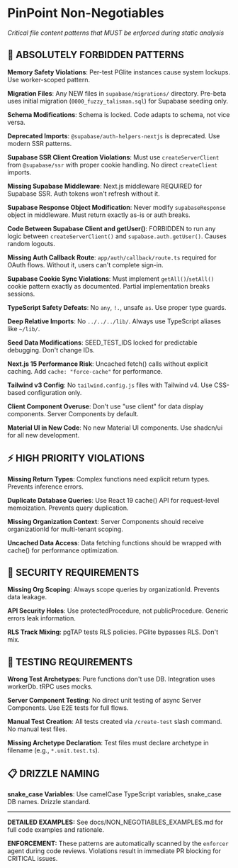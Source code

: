 # PinPoint Non-Negotiables

_Critical file content patterns that MUST be enforced during static analysis_

## 🚨 ABSOLUTELY FORBIDDEN PATTERNS

**Memory Safety Violations**: Per-test PGlite instances cause system lockups. Use worker-scoped pattern.

**Migration Files**: Any NEW files in `supabase/migrations/` directory. Pre-beta uses initial migration (`0000_fuzzy_talisman.sql`) for Supabase seeding only.

**Schema Modifications**: Schema is locked. Code adapts to schema, not vice versa.

**Deprecated Imports**: `@supabase/auth-helpers-nextjs` is deprecated. Use modern SSR patterns.

**Supabase SSR Client Creation Violations**: Must use `createServerClient` from `@supabase/ssr` with proper cookie handling. No direct `createClient` imports.

**Missing Supabase Middleware**: Next.js middleware REQUIRED for Supabase SSR. Auth tokens won't refresh without it.

**Supabase Response Object Modification**: Never modify `supabaseResponse` object in middleware. Must return exactly as-is or auth breaks.

**Code Between Supabase Client and getUser()**: FORBIDDEN to run any logic between `createServerClient()` and `supabase.auth.getUser()`. Causes random logouts.

**Missing Auth Callback Route**: `app/auth/callback/route.ts` required for OAuth flows. Without it, users can't complete sign-in.

**Supabase Cookie Sync Violations**: Must implement `getAll()`/`setAll()` cookie pattern exactly as documented. Partial implementation breaks sessions.

**TypeScript Safety Defeats**: No `any`, `!.`, unsafe `as`. Use proper type guards.

**Deep Relative Imports**: No `../../../lib/`. Always use TypeScript aliases like `~/lib/`.

**Seed Data Modifications**: SEED_TEST_IDS locked for predictable debugging. Don't change IDs.

**Next.js 15 Performance Risk**: Uncached fetch() calls without explicit caching. Add `cache: "force-cache"` for performance.

**Tailwind v3 Config**: No `tailwind.config.js` files with Tailwind v4. Use CSS-based configuration only.

**Client Component Overuse**: Don't use "use client" for data display components. Server Components by default.

**Material UI in New Code**: No new Material UI components. Use shadcn/ui for all new development.

## ⚡ HIGH PRIORITY VIOLATIONS

**Missing Return Types**: Complex functions need explicit return types. Prevents inference errors.

**Duplicate Database Queries**: Use React 19 cache() API for request-level memoization. Prevents query duplication.

**Missing Organization Context**: Server Components should receive organizationId for multi-tenant scoping.

**Uncached Data Access**: Data fetching functions should be wrapped with cache() for performance optimization.

## 🔐 SECURITY REQUIREMENTS

**Missing Org Scoping**: Always scope queries by organizationId. Prevents data leakage.

**API Security Holes**: Use protectedProcedure, not publicProcedure. Generic errors leak information.

**RLS Track Mixing**: pgTAP tests RLS policies. PGlite bypasses RLS. Don't mix.

## 🧪 TESTING REQUIREMENTS

**Wrong Test Archetypes**: Pure functions don't use DB. Integration uses workerDb. tRPC uses mocks.

**Server Component Testing**: No direct unit testing of async Server Components. Use E2E tests for full flows.

**Manual Test Creation**: All tests created via `/create-test` slash command. No manual test files.

**Missing Archetype Declaration**: Test files must declare archetype in filename (e.g., `*.unit.test.ts`).

## 📋 DRIZZLE NAMING

**snake_case Variables**: Use camelCase TypeScript variables, snake_case DB names. Drizzle standard.

---

**DETAILED EXAMPLES:** See docs/NON_NEGOTIABLES_EXAMPLES.md for full code examples and rationale.

**ENFORCEMENT:** These patterns are automatically scanned by the `enforcer` agent during code reviews. Violations result in immediate PR blocking for CRITICAL issues.
